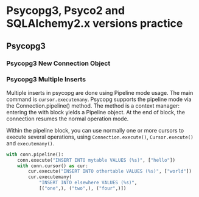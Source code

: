 # Psycopg3, Psyco2 and SQLAlchemy2.x versions practice

## Psycopg3
### Psycopg3 New Connection Object

### Psycopg3 Multiple Inserts

Multiple inserts in psycopg are done using Pipeline mode usage. The main command is `cursor.executemany`.
Psycopg supports the pipeline mode via the Connection.pipeline() method. The method is a context manager: entering the with block yields a Pipeline object. At the end of block, the connection resumes the normal operation mode.

Within the pipeline block, you can use normally one or more cursors to execute several operations, using `Connection.execute()`, `Cursor.execute()` and `executemany()`.

```python
with conn.pipeline():
    conn.execute("INSERT INTO mytable VALUES (%s)", ["hello"])
    with conn.cursor() as cur:
        cur.execute("INSERT INTO othertable VALUES (%s)", ["world"])
        cur.executemany(
            "INSERT INTO elsewhere VALUES (%s)",
            [("one",), ("two",), ("four",)])

```

